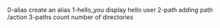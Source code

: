 0-alias create an alias
1-hello_you display hello user
2-path adding path /action
3-paths count number of directories
